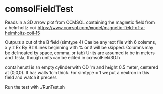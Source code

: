 comsolFieldTest
========================

Reads in a 3D arrow plot from COMSOL containing the magnetic field from a helmholtz coil
https://www.comsol.com/model/magnetic-field-of-a-helmholtz-coil-15

Outputs a cut of the B field (simtype 4)
Can be any text file with 6 columns, x y z Bx By Bz
(Lines beginning with % or # will be skipped. Columns may be delineated by space, comma, or tab)
Units are assumed to be in meters and Tesla, though units can be edited in comsolField3D.h

container.stl is an empty cylinder with OD 1m and height 0.5 meter, centered at (0,0,0).
It has walls 1cm thick. For simtype = 1 we put a neutron in this field and watch it precess


Run the test with ./RunTest.sh

